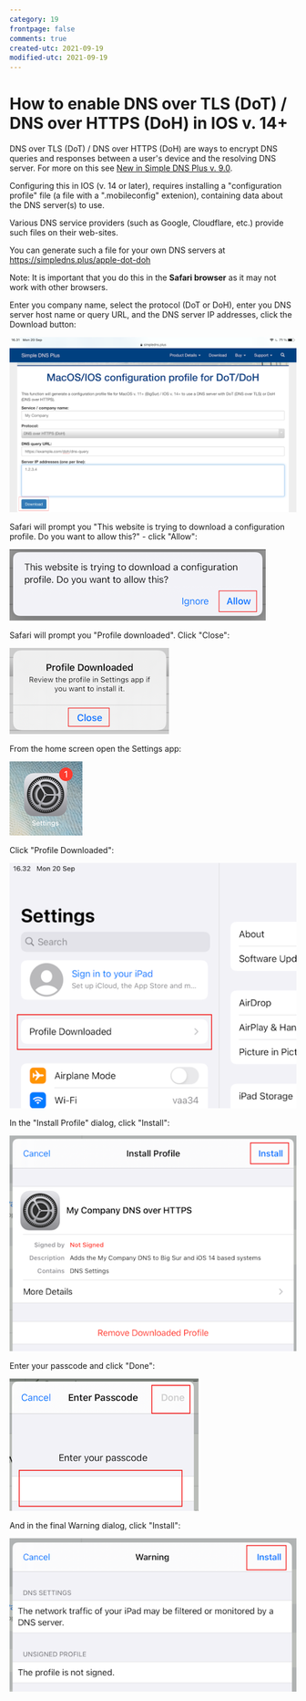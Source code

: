 ```yaml
---
category: 19
frontpage: false
comments: true
created-utc: 2021-09-19
modified-utc: 2021-09-19
---
```

# How to enable DNS over TLS (DoT) / DNS over HTTPS (DoH) in IOS v. 14+

DNS over TLS (DoT) / DNS over HTTPS (DoH) are ways to encrypt DNS queries and responses between a user's device and the resolving DNS server. For more on this see [New in Simple DNS Plus v. 9.0](/kb/194).

Configuring this in IOS (v. 14 or later), requires installing a "configuration profile" file (a file with a ".mobileconfig" extenion), containing data about the DNS server(s) to use.

Various DNS service providers (such as Google, Cloudflare, etc.) provide such files on their web-sites.

You can generate such a file for your own DNS servers at <https://simpledns.plus/apple-dot-doh>

Note: It is important that you do this in the **Safari browser** as it may not work with other browsers.

Enter you company name, select the protocol (DoT or DoH), enter you DNS server host name or query URL, and the DNS server IP addresses, click the Download button:

![](/img/202/ipad1.png)

Safari will prompt you "This website is trying to download a configuration profile. Do you want to allow this?" - click "Allow":

![](/img/202/ipad2.png)

Safari will prompt you "Profile downloaded". Click "Close":

![](/img/202/ipad3.png)

From the home screen open the Settings app:

![](/img/202/ipad4.png)

Click "Profile Downloaded":

![](/img/202/ipad5.png)

In the "Install Profile" dialog, click "Install":

![](/img/202/ipad6.png)

Enter your passcode and click "Done":

![](/img/202/ipad7.png)

And in the final Warning dialog, click "Install":

![](/img/202/ipad8.png)

